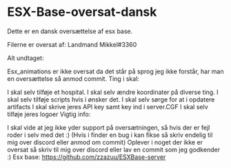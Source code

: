 #  ESX-Base-oversat-dansk
 
Dette er en dansk oversættelse af esx base.

Filerne er oversat af: Landmand Mikkel#3360

Alt undtaget:

Esx_animations er ikke oversat da det står på sprog jeg ikke forstår, har man en oversættelse så anmod commit.
Ting i skal:

I skal selv tilføje et hospital.
I skal selv ændre koordinater på diverse ting.
I skal selv tilføje scripts hvis i ønsker det.
I skal selv sørge for at i opdatere artifacts
I skal skrive jeres API key samt key ind i server.CGF
I skal selv tilføje jeres logoer
Vigtig info:

I skal vide at jeg ikke yder support på oversætningen, så hvis der er fejl roder i selv med det :) (Hvis i finder en bug i kan fikse så skriv endelig til mig over discord eller anmod om commit)
Oplever i noget der ikke er oversat så skriv til mig over discord eller lav en commit som jeg godkender :)
Esx base: https://github.com/zzazuu/ESXBase-server
